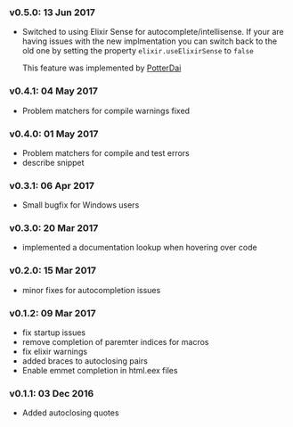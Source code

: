 ### v0.5.0: 13 Jun 2017
 - Switched to using Elixir Sense for autocomplete/intellisense.
   If your are having issues with the new implmentation you can switch back to the old one by setting the property
   `elixir.useElixirSense` to `false`

   This feature was implemented by [PotterDai](https://github.com/PotterDai)

### v0.4.1: 04 May 2017
  - Problem matchers for compile warnings fixed

### v0.4.0: 01 May 2017
  - Problem matchers for compile and test errors
  - describe snippet

### v0.3.1: 06 Apr 2017
  - Small bugfix for Windows users

### v0.3.0: 20 Mar 2017
  - implemented a documentation lookup when hovering over code

### v0.2.0: 15 Mar 2017
  - minor fixes for autocompletion issues

### v0.1.2: 09 Mar 2017
  - fix startup issues
  - remove completion of paremter indices for macros
  - fix elixir warnings
  - added braces to autoclosing pairs
  - Enable emmet completion in html.eex files

### v0.1.1: 03 Dec 2016
  - Added autoclosing quotes